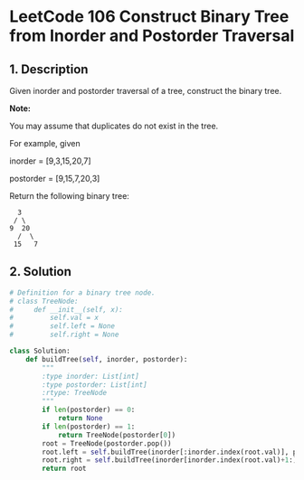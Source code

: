 # LeetCode 106 Construct Binary Tree from Inorder and Postorder Traversal
## 1. Description

Given inorder and postorder traversal of a tree, construct the binary tree.

**Note:**

You may assume that duplicates do not exist in the tree.

For example, given

inorder = [9,3,15,20,7]

postorder = [9,15,7,20,3]

Return the following binary tree:

      3
     / \
    9  20
      /  \
     15   7

## 2. Solution
```python
# Definition for a binary tree node.
# class TreeNode:
#     def __init__(self, x):
#         self.val = x
#         self.left = None
#         self.right = None

class Solution:
    def buildTree(self, inorder, postorder):
        """
        :type inorder: List[int]
        :type postorder: List[int]
        :rtype: TreeNode
        """
        if len(postorder) == 0:
            return None
        if len(postorder) == 1:
            return TreeNode(postorder[0])
        root = TreeNode(postorder.pop())
        root.left = self.buildTree(inorder[:inorder.index(root.val)], postorder[:inorder.index(root.val)])
        root.right = self.buildTree(inorder[inorder.index(root.val)+1:], postorder[inorder.index(root.val):])
        return root
```